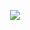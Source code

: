 <p align="center"> 
      <!--- <a target="_blank" href="https://wakatime.com/@kholilrnm">
            <img align="center" src="https://github-readme-stats.vercel.app/api/wakatime?username=kholilrnm&layout=compact" />
       a</a>
      -->
      <a target="_blank" href="https://wakatime.com/@kholilrnm">
            <img align="center" src="https://wakatime.com/badge/user/bdbd4d1a-772c-4687-8f59-9ea6ba1e1d40.svg" />
       </a>
      
</p>

